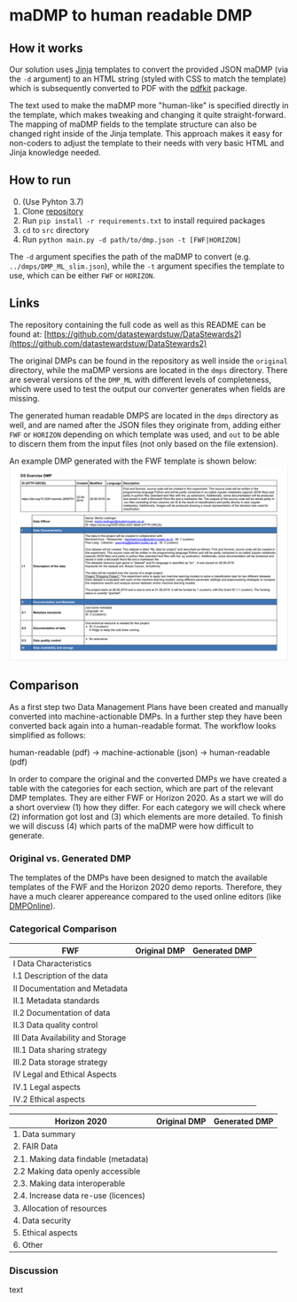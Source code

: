 # maDMP to human readable DMP

## How it works
Our solution uses [Jinja](http://jinja.pocoo.org/docs/2.10/) templates to convert the provided JSON maDMP (via the `-d` argument) to an HTML string (styled with CSS to match the template) which is subsequently converted to PDF with the [pdfkit](https://pypi.org/project/pdfkit/) package.

The text used to make the maDMP more "human-like" is specified directly in the template, which makes tweaking and changing it quite straight-forward. The mapping of maDMP fields to the template structure can also be changed right inside of the Jinja template. This approach makes it easy for non-coders to adjust the template to their needs with very basic HTML and Jinja knowledge needed. 

## How to run
0. (Use Pyhton 3.7)
1. Clone [repository](https://github.com/datastewardstuw/DataStewards2)
2. Run `pip install -r requirements.txt` to install required packages
3. `cd` to `src` directory
4. Run `python main.py -d path/to/dmp.json -t [FWF|HORIZON]`

The `-d` argument specifies the path of the maDMP to convert (e.g. `../dmps/DMP_ML_slim.json`), while the `-t` argument specifies the template to use, which can be either `FWF` or `HORIZON`.

## Links 
The repository containing the full code as well as this README can be found at: [https://github.com/datastewardstuw/DataStewards2](https://github.com/datastewardstuw/DataStewards2)

The original DMPs can be found in the repository as well inside the `original` directory, while the maDMP versions are located in the `dmps` directory. There are several versions of the `DMP_ML` with different levels of completeness, which were used to test the output our converter generates when fields are missing.

The generated human readable DMPS are located in the `dmps` directory as well, and are named after the JSON files they originate from, adding either `FWF` or `HORIZON` depending on which template was used, and `out` to be able to discern them from the input files (not only based on the file extension).

An example DMP generated with the FWF template is shown below:
![fwf-example.png](./img/fwf_example.png)

## Comparison

As a first step two Data Management Plans have been created and manually converted into machine-actionable DMPs. In a further step they have been converted back again into a human-readable format. The workflow looks simplified as follows:

human-readable (pdf) &rarr; machine-actionable (json) &rarr; human-readable (pdf)

In order to compare the original and the converted DMPs we have created a table with the categories for each section, which are part of the relevant DMP templates. They are either FWF or Horizon 2020. As a start we will do a short overview (1) how they differ. For each category we will check where (2) information got lost and (3) which elements are more detailed. To finish we will discuss (4) which parts of the maDMP were how difficult to generate. 

### Original vs. Generated DMP

The templates of the DMPs have been designed to match the available templates of the FWF and the Horizon 2020 demo reports. Therefore, they have a much clearer appereance compared to the used online editors (like [DMPOnline](https://dmponline.dcc.ac.uk)).

### Categorical Comparison

| **FWF**                             | Original DMP          | Generated DMP          |
| --------                            | --------              | --------               |
| I Data Characteristics	          |                       |                        |
| I.1 Description of the data	      |                       |                        |
| II Documentation and Metadata		  |                       |                        |
| II.1 Metadata standards		      |                       |                        |
| II.2 Documentation of data		  |                       |                        |
| II.3 Data quality control		      |                       |                        |
| III Data Availability and Storage	  |                       |                        |
| III.1 Data sharing strategy		  |                       |                        |
| III.2 Data storage strategy		  |                       |                        |
| IV Legal and Ethical Aspects		  |                       |                        |
| IV.1 Legal aspects				  |                       |                        |
| IV.2 Ethical aspects                |                       |                        |


| **Horizon 2020**                    | Original DMP          | Generated DMP          |
| --------                            | --------              | --------               |
| 1. Data summary        	          |                       |                        |
| 2. FAIR Data                	      |                       |                        |
| 2.1. Making data findable (metadata)|                       |                        |
| 2.2 Making data openly accessible   |                       |                        |
| 2.3. Making data interoperable 	  |                       |                        |
| 2.4. Increase data re-use (licences)|                       |                        |
| 3. Allocation of resources          |                       |                        |
| 4. Data security             		  |                       |                        |
| 5. Ethical aspects        		  |                       |                        |
| 6. Other                    		  |                       |                        |

### Discussion

text
